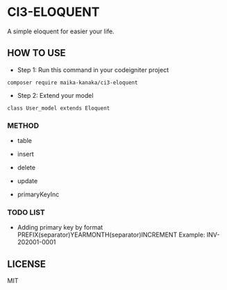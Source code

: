 # CI3-ELOQUENT

A simple eloquent for easier your life.

## HOW TO USE

- Step 1: Run this command in your codeigniter project

```
composer require maika-kanaka/ci3-eloquent
```

- Step 2: Extend your model

```
class User_model extends Eloquent
```

### METHOD

- table

- insert 

- delete 

- update

- primaryKeyInc


### TODO LIST

- Adding primary key by format PREFIX(separator)YEARMONTH(separator)INCREMENT
  Example: INV-202001-0001

## LICENSE 

MIT
